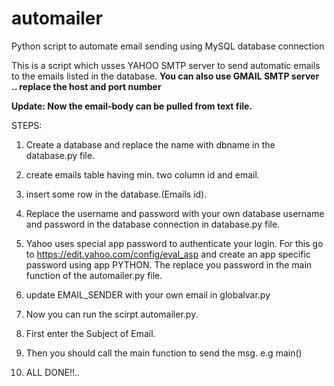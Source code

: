 # automailer
Python script to automate email sending using MySQL database connection


This is a script which usses YAHOO SMTP server to send automatic emails to the emails listed in the database.
**You can also use GMAIL SMTP server .. replace the host and port number**


**Update: Now the email-body can be pulled from text file.**

STEPS:

1. Create a database and replace the name with dbname in the database.py file.
 
2. create emails table having min. two column id and email.

3. insert some row in the database.(Emails id).

4. Replace the username and password with your own database username and password in the database connection in database.py file.

5. Yahoo uses special app password to authenticate your login. For this go to https://edit.yahoo.com/config/eval_asp and create an app specific password using app PYTHON. The replace you password in the main function of the automailer.py file.

6. update EMAIL_SENDER with your own email in globalvar.py

7. Now you can run the scirpt automailer.py.

8. First enter the Subject of Email.

9. Then you should call the main function to send the msg.
    e.g main()
    
10. ALL DONE!!.. 
